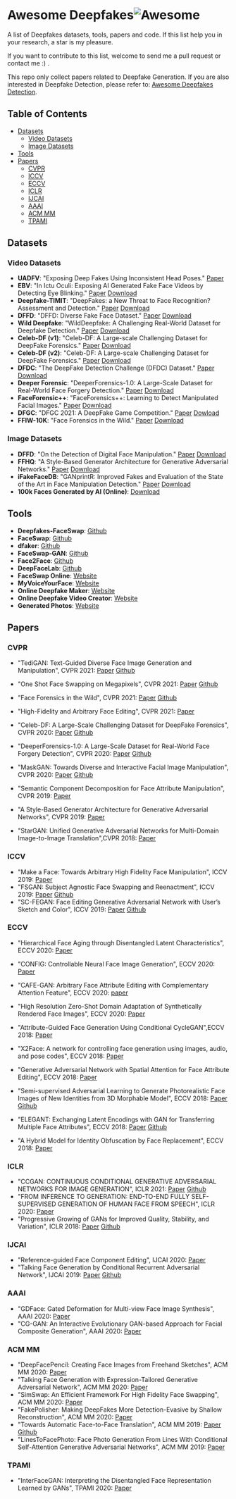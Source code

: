 # Awesome Deepfakes![Awesome](https://cdn.rawgit.com/sindresorhus/awesome/d7305f38d29fed78fa85652e3a63e154dd8e8829/media/badge.svg)

A list of Deepfakes datasets, tools, papers and code. If this list help you in your research, a star is my pleasure.

If you want to contribute to this list, welcome to send me a pull request or contact me :) .

This repo only collect papers related to Deepfake Generation. If you are also interested in Deepfake Detection, please refer to: [Awesome Deepfakes Detection](https://github.com/Daisy-Zhang/awesome-deepfakes-detection).



## Table of Contents

* [Datasets](#datasets)
  * [Video Datasets](#video-datasets)
  * [Image Datasets](#image-datasets)
* [Tools](#tools)
* [Papers](#papers)
  * [CVPR](#cvpr)
  * [ICCV](#iccv)
  * [ECCV](#eccv)
  * [ICLR](#iclr)
  * [IJCAI](#ijcai)
  * [AAAI](#aaai)
  * [ACM MM](#acm-mm)
  * [TPAMI](#tpami)



## Datasets

### Video Datasets

* **UADFV**: "Exposing Deep Fakes Using Inconsistent Head Poses." [Paper](https://arxiv.org/abs/1811.00661)
* **EBV**: "In Ictu Oculi: Exposing AI Generated Fake Face Videos by Detecting Eye Blinking." [Paper](https://arxiv.org/abs/1806.02877)    [Download](http://www.cs.albany.edu/~lsw/downloads.html)
* **Deepfake-TIMIT**: "DeepFakes: a New Threat to Face Recognition? Assessment and Detection." [Paper](https://arxiv.org/abs/1812.08685)    [Download](https://conradsanderson.id.au/vidtimit/)
* **DFFD**: "DFFD: Diverse Fake Face Dataset." [Paper](http://cvlab.cse.msu.edu/dffd-diverse-fake-face-dataset.html)    [Download](http://cvlab.cse.msu.edu/dffd-dataset.html)
* **Wild Deepfake**: "WildDeepfake: A Challenging Real-World Dataset for Deepfake Detection." [Paper](https://arxiv.org/abs/2101.01456)    [Download](https://github.com/deepfakeinthewild/deepfake-in-the-wild)
* **Celeb-DF (v1)**: "Celeb-DF: A Large-scale Challenging Dataset for DeepFake Forensics." [Paper](https://openaccess.thecvf.com/content_CVPR_2020/papers/Li_Celeb-DF_A_Large-Scale_Challenging_Dataset_for_DeepFake_Forensics_CVPR_2020_paper.pdf)    [Download](https://github.com/yuezunli/celeb-deepfakeforensics/tree/master/Celeb-DF-v1)
* **Celeb-DF (v2)**: "Celeb-DF: A Large-scale Challenging Dataset for DeepFake Forensics." [Paper](https://openaccess.thecvf.com/content_CVPR_2020/papers/Li_Celeb-DF_A_Large-Scale_Challenging_Dataset_for_DeepFake_Forensics_CVPR_2020_paper.pdf)    [Download](https://github.com/yuezunli/celeb-deepfakeforensics/tree/master/Celeb-DF-v2)
* **DFDC**: "The DeepFake Detection Challenge (DFDC) Dataset." [Paper](https://arxiv.org/abs/2006.07397)    [Download](https://www.kaggle.com/c/deepfake-detection-challenge/data) 
* **Deeper Forensic**: "DeeperForensics-1.0: A Large-Scale Dataset for Real-World Face Forgery Detection." [Paper](https://openaccess.thecvf.com/content_CVPR_2020/papers/Jiang_DeeperForensics-1.0_A_Large-Scale_Dataset_for_Real-World_Face_Forgery_Detection_CVPR_2020_paper.pdf)    [Download](https://github.com/EndlessSora/DeeperForensics-1.0)
* **FaceForensic++**: "FaceForensics++: Learning to Detect Manipulated Facial Images." [Paper](https://arxiv.org/abs/1901.08971)    [Download](https://github.com/ondyari/FaceForensics)
* **DFGC**: "DFGC 2021: A DeepFake Game Competition." [Paper](https://arxiv.org/abs/2106.01217)    [Dowload](https://github.com/bomb2peng/DFGC_starterkit)
* **FFIW-10K**: "Face Forensics in the Wild." [Paper](https://arxiv.org/abs/2103.16076)    [Download](https://github.com/tfzhou/FFIW)

### Image Datasets

* **DFFD**: "On the Detection of Digital Face Manipulation." [Paper](https://openaccess.thecvf.com/content_CVPR_2020/papers/Dang_On_the_Detection_of_Digital_Face_Manipulation_CVPR_2020_paper.pdf)    [Download](http://cvlab.cse.msu.edu/project-ffd.html)
* **FFHQ**: "A Style-Based Generator Architecture for Generative Adversarial Networks." [Paper](https://openaccess.thecvf.com/content_CVPR_2019/papers/Karras_A_Style-Based_Generator_Architecture_for_Generative_Adversarial_Networks_CVPR_2019_paper.pdf)    [Download](https://github.com/NVlabs/ffhq-dataset)
* **iFakeFaceDB**: "GANprintR: Improved Fakes and Evaluation of the State of the Art in Face Manipulation Detection." [Paper](https://arxiv.org/abs/1911.05351)    [Download](https://github.com/socialabubi/iFakeFaceDB)
* **100k Faces Generated by AI (Online)**: [Download](https://generated.photos/datasets)



## Tools

* **Deepfakes-FaceSwap**: [Github](https://github.com/deepfakes/faceswap)
* **FaceSwap**: [Github](https://github.com/MarekKowalski/FaceSwap/)
* **dfaker**: [Github](https://github.com/dfaker/df)
* **FaceSwap-GAN**: [Github](https://github.com/shaoanlu/faceswap-GAN)
* **Face2Face**: [Github](https://github.com/datitran/face2face-demo)
* **DeepFaceLab**: [Github](https://github.com/iperov/DeepFaceLab)
* **FaceSwap Online**: [Website](https://faceswap.dev/)
* **MyVoiceYourFace**: [Website](https://myvoiceyourface.com/)
* **Online Deepfake Maker**: [Website](https://deepfakesweb.com/)
* **Online Deepfake Video Creator**: [Website](https://mmasked.com/)
* **Generated Photos**: [Website](https://generated.photos/)



## Papers

### CVPR

* "TediGAN: Text-Guided Diverse Face Image Generation and Manipulation", CVPR 2021: [Paper](https://arxiv.org/pdf/2012.03308v2.pdf)    [Github](https://github.com/IIGROUP/TediGAN)
* "One Shot Face Swapping on Megapixels", CVPR 2021: [Paper](https://arxiv.org/pdf/2105.04932v1.pdf)    [Github](https://github.com/zyainfal/One-Shot-Face-Swapping-on-Megapixels)
* "Face Forensics in the Wild", CVPR 2021: [Paper](https://arxiv.org/abs/2103.16076)    [Github](https://github.com/tfzhou/FFIW)
* "High-Fidelity and Arbitrary Face Editing", CVPR 2021: [Paper](https://arxiv.org/abs/2103.15814)

* "Celeb-DF: A Large-Scale Challenging Dataset for DeepFake Forensics", CVPR 2020: [Paper](https://openaccess.thecvf.com/content_CVPR_2020/html/Li_Celeb-DF_A_Large-Scale_Challenging_Dataset_for_DeepFake_Forensics_CVPR_2020_paper.html)    [Github](https://github.com/yuezunli/celeb-deepfakeforensics)
* "DeeperForensics-1.0: A Large-Scale Dataset for Real-World Face Forgery Detection", CVPR 2020: [Paper](https://openaccess.thecvf.com/content_CVPR_2020/html/Jiang_DeeperForensics-1.0_A_Large-Scale_Dataset_for_Real-World_Face_Forgery_Detection_CVPR_2020_paper.html)       [Github](https://github.com/EndlessSora/DeeperForensics-1.0)
* "MaskGAN: Towards Diverse and Interactive Facial Image Manipulation", CVPR 2020: [Paper](https://ieeexplore.ieee.org/document/9157722/)    [Github](https://github.com/switchablenorms/CelebAMask-HQ)
* "Semantic Component Decomposition for Face Attribute Manipulation", CVPR 2019: [Paper](https://openaccess.thecvf.com/content_CVPR_2019/papers/Chen_Semantic_Component_Decomposition_for_Face_Attribute_Manipulation_CVPR_2019_paper.pdf)
* "A Style-Based Generator Architecture for Generative Adversarial Networks", CVPR 2019: [Paper](https://arxiv.org/abs/1812.04948)
* "StarGAN: Unified Generative Adversarial Networks for Multi-Domain Image-to-Image Translation",CVPR 2018: [Paper](https://openaccess.thecvf.com/content_cvpr_2018/papers/Choi_StarGAN_Unified_Generative_CVPR_2018_paper.pdf)

### ICCV

* "Make a Face: Towards Arbitrary High Fidelity Face Manipulation", ICCV 2019: [Paper](https://openaccess.thecvf.com/content_ICCV_2019/papers/Qian_Make_a_Face_Towards_Arbitrary_High_Fidelity_Face_Manipulation_ICCV_2019_paper.pdf)
* "FSGAN: Subject Agnostic Face Swapping and Reenactment", ICCV 2019: [Paper](https://openaccess.thecvf.com/content_ICCV_2019/papers/Nirkin_FSGAN_Subject_Agnostic_Face_Swapping_and_Reenactment_ICCV_2019_paper.pdf)    [Github](https://github.com/YuvalNirkin/fsgan)
* "SC-FEGAN: Face Editing Generative Adversarial Network with User’s Sketch and Color", ICCV 2019: [Paper](https://openaccess.thecvf.com/content_ICCV_2019/papers/Jo_SC-FEGAN_Face_Editing_Generative_Adversarial_Network_With_Users_Sketch_and_ICCV_2019_paper.pdf)    [Github](https://github.com/run-youngjoo/SC-FEGAN)

### ECCV

* "Hierarchical Face Aging through Disentangled Latent Characteristics", ECCV 2020: [Paper](http://www.ecva.net/papers/eccv_2020/papers_ECCV/papers/123480086.pdf)
* "CONFIG: Controllable Neural Face Image Generation", ECCV 2020: [Paper](http://www.ecva.net/papers/eccv_2020/papers_ECCV/papers/123560290.pdf)
* "CAFE-GAN: Arbitrary Face Attribute Editing with Complementary Attention Feature", ECCV 2020: [paper](http://www.ecva.net/papers/eccv_2020/papers_ECCV/papers/123590511.pdf)
* "High Resolution Zero-Shot Domain Adaptation of Synthetically Rendered Face Images", ECCV 2020: [Paper](http://www.ecva.net/papers/eccv_2020/papers_ECCV/papers/123730222.pdf)

* "Attribute-Guided Face Generation Using Conditional CycleGAN",ECCV 2018: [Paper](http://www.ecva.net/papers/eccv_2018/papers_ECCV/papers/Yongyi_Lu_Attribute-Guided_Face_Generation_ECCV_2018_paper.pdf)
* "X2Face: A network for controlling face generation using images, audio, and pose codes", ECCV 2018: [Paper](http://www.ecva.net/papers/eccv_2018/papers_ECCV/papers/Olivia_Wiles_X2Face_A_network_ECCV_2018_paper.pdf)
* "Generative Adversarial Network with Spatial Attention for Face Attribute Editing", ECCV 2018: [Paper](http://www.ecva.net/papers/eccv_2018/papers_ECCV/papers/Gang_Zhang_Generative_Adversarial_Network_ECCV_2018_paper.pdf)
* "Semi-supervised Adversarial Learning to Generate Photorealistic Face Images of New Identities from 3D Morphable Model", ECCV 2018: [Paper](http://www.ecva.net/papers/eccv_2018/papers_ECCV/papers/Baris_Gecer_Semi-supervised_Adversarial_Learning_ECCV_2018_paper.pdf)    [Github](https://github.com/barisgecer/facegan)
* "ELEGANT: Exchanging Latent Encodings with GAN for Transferring Multiple Face Attributes", ECCV 2018: [Paper](http://www.ecva.net/papers/eccv_2018/papers_ECCV/papers/Taihong_Xiao_ELEGANT_Exchanging_Latent_ECCV_2018_paper.pdf)    [Github](https://github.com/Prinsphield/ELEGANT)
* "A Hybrid Model for Identity Obfuscation by Face Replacement", ECCV 2018: [Paper](http://www.ecva.net/papers/eccv_2018/papers_ECCV/papers/Qianru_Sun_A_Hybrid_Model_ECCV_2018_paper.pdf)

### ICLR

* "CCGAN: CONTINUOUS CONDITIONAL GENERATIVE ADVERSARIAL NETWORKS FOR IMAGE GENERATION", ICLR 2021: [Paper](https://openreview.net/pdf?id=PrzjugOsDeE)    [Github](https://github.com/UBCDingXin/improved_CcGAN)
* "FROM INFERENCE TO GENERATION: END-TO-END FULLY SELF-SUPERVISED GENERATION OF HUMAN FACE FROM SPEECH", ICLR 2020: [Paper](https://openreview.net/pdf?id=H1guaREYPr)
* "Progressive Growing of GANs for Improved Quality, Stability, and Variation", ICLR 2018: [Paper](https://arxiv.org/abs/1710.10196)    [Github](https://github.com/tkarras/progressive_growing_of_gans)

### IJCAI

* "Reference-guided Face Component Editing", IJCAI 2020: [Paper](https://arxiv.org/abs/2006.02051)
* "Talking Face Generation by Conditional Recurrent Adversarial Network", IJCAI 2019: [Paper](https://www.ijcai.org/Proceedings/2019/0129.pdf)    [Github](https://github.com/susanqq/Talking_Face_Generation)

### AAAI

* "GDFace: Gated Deformation for Multi-view Face Image Synthesis", AAAI 2020: [Paper](http://www.shengfenghe.com/qfy-content/uploads/2020/04/4aa081262dd1fafd6ffb9b95444dc39b.pdf)
* "CG-GAN: An Interactive Evolutionary GAN-based Approach for Facial Composite Generation", AAAI 2020: [Paper](https://pure.itu.dk/portal/files/85687312/1912.05020.pdf)

### ACM MM

* "DeepFacePencil: Creating Face Images from Freehand Sketches", ACM MM 2020: [Paper](https://dl.acm.org/doi/10.1145/3394171.3413684)
* "Talking Face Generation with Expression-Tailored Generative Adversarial Network", ACM MM 2020: [Paper](https://dl.acm.org/doi/10.1145/3394171.3413844)
* "SimSwap: An Efficient Framework For High Fidelity Face Swapping", ACM MM 2020: [Paper](https://dl.acm.org/doi/10.1145/3394171.3413630)
* "FakePolisher: Making DeepFakes More Detection-Evasive by Shallow Reconstruction", ACM MM 2020: [Paper](https://dl.acm.org/doi/10.1145/3394171.3413732)
* "Towards Automatic Face-to-Face Translation", ACM MM 2019: [Paper](https://arxiv.org/abs/2003.00418v1)    [Github](https://github.com/Rudrabha/LipGAN)
* "LinesToFacePhoto: Face Photo Generation From Lines With Conditional Self-Attention Generative Adversarial Networks", ACM MM 2019: [Paper](https://dl.acm.org/doi/10.1145/3343031.3350854)

### TPAMI

* "InterFaceGAN: Interpreting the Disentangled Face Representation Learned by GANs", TPAMI 2020: [Paper](https://ieeexplore.ieee.org/stamp/stamp.jsp?tp=&arnumber=9241434)